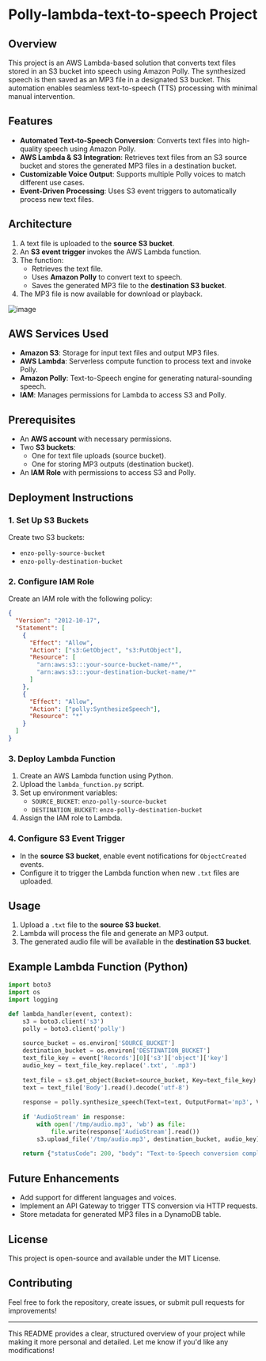 # Polly-lambda-text-to-speech Project

## Overview
This project is an AWS Lambda-based solution that converts text files stored in an S3 bucket into speech using Amazon Polly. The synthesized speech is then saved as an MP3 file in a designated S3 bucket. This automation enables seamless text-to-speech (TTS) processing with minimal manual intervention.

## Features
- **Automated Text-to-Speech Conversion**: Converts text files into high-quality speech using Amazon Polly.
- **AWS Lambda & S3 Integration**: Retrieves text files from an S3 source bucket and stores the generated MP3 files in a destination bucket.
- **Customizable Voice Output**: Supports multiple Polly voices to match different use cases.
- **Event-Driven Processing**: Uses S3 event triggers to automatically process new text files.

## Architecture
1. A text file is uploaded to the **source S3 bucket**.
2. An **S3 event trigger** invokes the AWS Lambda function.
3. The function:
   - Retrieves the text file.
   - Uses **Amazon Polly** to convert text to speech.
   - Saves the generated MP3 file to the **destination S3 bucket**.
4. The MP3 file is now available for download or playback.

![image](https://github.com/user-attachments/assets/31ccd556-6736-466b-a87e-828205bd14ee)


## AWS Services Used
- **Amazon S3**: Storage for input text files and output MP3 files.
- **AWS Lambda**: Serverless compute function to process text and invoke Polly.
- **Amazon Polly**: Text-to-Speech engine for generating natural-sounding speech.
- **IAM**: Manages permissions for Lambda to access S3 and Polly.

## Prerequisites
- An **AWS account** with necessary permissions.
- Two **S3 buckets**:
  - One for text file uploads (source bucket).
  - One for storing MP3 outputs (destination bucket).
- An **IAM Role** with permissions to access S3 and Polly.

## Deployment Instructions
### 1. Set Up S3 Buckets
Create two S3 buckets:
- `enzo-polly-source-bucket`
- `enzo-polly-destination-bucket`

### 2. Configure IAM Role
Create an IAM role with the following policy:
```json
{
  "Version": "2012-10-17",
  "Statement": [
    {
      "Effect": "Allow",
      "Action": ["s3:GetObject", "s3:PutObject"],
      "Resource": [
        "arn:aws:s3:::your-source-bucket-name/*",
        "arn:aws:s3:::your-destination-bucket-name/*"
      ]
    },
    {
      "Effect": "Allow",
      "Action": ["polly:SynthesizeSpeech"],
      "Resource": "*"
    }
  ]
}
```

### 3. Deploy Lambda Function
1. Create an AWS Lambda function using Python.
2. Upload the `lambda_function.py` script.
3. Set up environment variables:
   - `SOURCE_BUCKET`: `enzo-polly-source-bucket`
   - `DESTINATION_BUCKET`: `enzo-polly-destination-bucket`
4. Assign the IAM role to Lambda.

### 4. Configure S3 Event Trigger
- In the **source S3 bucket**, enable event notifications for `ObjectCreated` events.
- Configure it to trigger the Lambda function when new `.txt` files are uploaded.

## Usage
1. Upload a `.txt` file to the **source S3 bucket**.
2. Lambda will process the file and generate an MP3 output.
3. The generated audio file will be available in the **destination S3 bucket**.

## Example Lambda Function (Python)
```python
import boto3
import os
import logging

def lambda_handler(event, context):
    s3 = boto3.client('s3')
    polly = boto3.client('polly')
    
    source_bucket = os.environ['SOURCE_BUCKET']
    destination_bucket = os.environ['DESTINATION_BUCKET']
    text_file_key = event['Records'][0]['s3']['object']['key']
    audio_key = text_file_key.replace('.txt', '.mp3')
    
    text_file = s3.get_object(Bucket=source_bucket, Key=text_file_key)
    text = text_file['Body'].read().decode('utf-8')
    
    response = polly.synthesize_speech(Text=text, OutputFormat='mp3', VoiceId='Joanna')
    
    if 'AudioStream' in response:
        with open('/tmp/audio.mp3', 'wb') as file:
            file.write(response['AudioStream'].read())
        s3.upload_file('/tmp/audio.mp3', destination_bucket, audio_key)
    
    return {"statusCode": 200, "body": "Text-to-Speech conversion completed!"}
```

## Future Enhancements
- Add support for different languages and voices.
- Implement an API Gateway to trigger TTS conversion via HTTP requests.
- Store metadata for generated MP3 files in a DynamoDB table.

## License
This project is open-source and available under the MIT License.

## Contributing
Feel free to fork the repository, create issues, or submit pull requests for improvements!

---

This README provides a clear, structured overview of your project while making it more personal and detailed. Let me know if you'd like any modifications!


